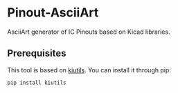 # Pinout-AsciiArt 

AsciiArt generator of IC Pinouts based on Kicad libraries. 

## Prerequisites

This tool is based on [kiutils](https://github.com/mvnmgrx/kiutils/tree/master). You can install it through pip:

```pip install kiutils```


